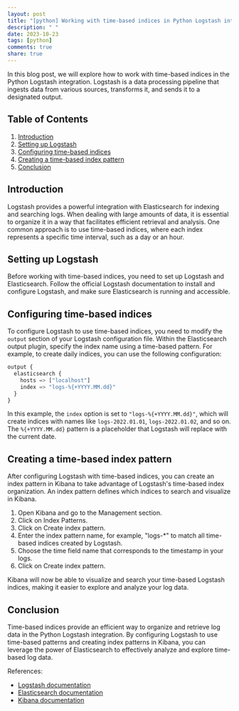 ```yaml
---
layout: post
title: "[python] Working with time-based indices in Python Logstash integration"
description: " "
date: 2023-10-23
tags: [python]
comments: true
share: true
---
```


In this blog post, we will explore how to work with time-based indices in the Python Logstash integration. Logstash is a data processing pipeline that ingests data from various sources, transforms it, and sends it to a designated output.

## Table of Contents
1. [Introduction](#introduction)
2. [Setting up Logstash](#setting-up-logstash)
3. [Configuring time-based indices](#configuring-time-based-indices)
4. [Creating a time-based index pattern](#creating-a-time-based-index-pattern)
5. [Conclusion](#conclusion)

## Introduction<a name="introduction"></a>

Logstash provides a powerful integration with Elasticsearch for indexing and searching logs. When dealing with large amounts of data, it is essential to organize it in a way that facilitates efficient retrieval and analysis. One common approach is to use time-based indices, where each index represents a specific time interval, such as a day or an hour.

## Setting up Logstash<a name="setting-up-logstash"></a>

Before working with time-based indices, you need to set up Logstash and Elasticsearch. Follow the official Logstash documentation to install and configure Logstash, and make sure Elasticsearch is running and accessible.

## Configuring time-based indices<a name="configuring-time-based-indices"></a>

To configure Logstash to use time-based indices, you need to modify the `output` section of your Logstash configuration file. Within the Elasticsearch output plugin, specify the index name using a time-based pattern. For example, to create daily indices, you can use the following configuration:

```python
output {
  elasticsearch {
    hosts => ["localhost"]
    index => "logs-%{+YYYY.MM.dd}"
  }
}
```

In this example, the `index` option is set to `"logs-%{+YYYY.MM.dd}"`, which will create indices with names like `logs-2022.01.01`, `logs-2022.01.02`, and so on. The `%{+YYYY.MM.dd}` pattern is a placeholder that Logstash will replace with the current date.

## Creating a time-based index pattern<a name="creating-a-time-based-index-pattern"></a>

After configuring Logstash with time-based indices, you can create an index pattern in Kibana to take advantage of Logstash's time-based index organization. An index pattern defines which indices to search and visualize in Kibana. 

1. Open Kibana and go to the Management section.
2. Click on Index Patterns.
3. Click on Create index pattern.
4. Enter the index pattern name, for example, "logs-*" to match all time-based indices created by Logstash.
5. Choose the time field name that corresponds to the timestamp in your logs.
6. Click on Create index pattern.

Kibana will now be able to visualize and search your time-based Logstash indices, making it easier to explore and analyze your log data.

## Conclusion<a name="conclusion"></a>

Time-based indices provide an efficient way to organize and retrieve log data in the Python Logstash integration. By configuring Logstash to use time-based patterns and creating index patterns in Kibana, you can leverage the power of Elasticsearch to effectively analyze and explore time-based log data.

References:
- [Logstash documentation](https://www.elastic.co/guide/en/logstash/current/index.html)
- [Elasticsearch documentation](https://www.elastic.co/guide/en/elasticsearch/reference/current/index.html)
- [Kibana documentation](https://www.elastic.co/guide/en/kibana/current/index.html)